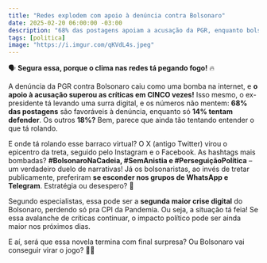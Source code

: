 ```yaml
---
title: "Redes explodem com apoio à denúncia contra Bolsonaro"
date: 2025-02-20 06:00:00 -03:00
description: "68% das postagens apoiam a acusação da PGR, enquanto bolsonaristas se refugiam no WhatsApp e Telegram. O clima é de treta! 🔥"
tags: [politica]
image: "https://i.imgur.com/qKVdL4s.jpeg"
---
```

🗣️ **Segura essa, porque o clima nas redes tá pegando fogo!** 🔥  

A denúncia da PGR contra Bolsonaro caiu como uma bomba na internet, e **o apoio à acusação superou as críticas em CINCO vezes!** Isso mesmo, o ex-presidente tá levando uma surra digital, e os números não mentem: **68% das postagens** são favoráveis à denúncia, enquanto só **14% tentam defender**. Os outros **18%?** Bem, parece que ainda tão tentando entender o que tá rolando.  

E onde tá rolando esse barraco virtual? O X (antigo Twitter) virou o epicentro da treta, seguido pelo Instagram e o Facebook. As hashtags mais bombadas? **#BolsonaroNaCadeia, #SemAnistia e #PerseguiçãoPolítica** – um verdadeiro duelo de narrativas! Já os bolsonaristas, ao invés de tretar publicamente, preferiram **se esconder nos grupos de WhatsApp e Telegram**. Estratégia ou desespero? 🤔  

Segundo especialistas, essa pode ser a **segunda maior crise digital** do Bolsonaro, perdendo só pra CPI da Pandemia. Ou seja, a situação tá feia! Se essa avalanche de críticas continuar, o impacto político pode ser ainda maior nos próximos dias.  

E aí, será que essa novela termina com final surpresa? Ou Bolsonaro vai conseguir virar o jogo? 🍿👀
